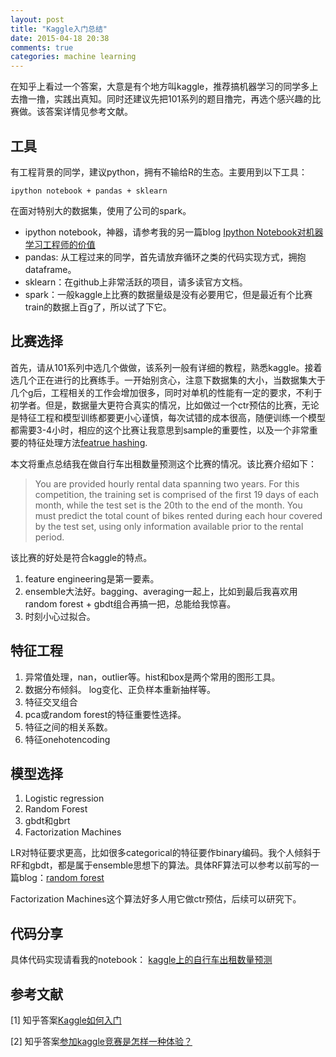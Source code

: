 ```yaml
---
layout: post
title: "Kaggle入门总结"
date: 2015-04-18 20:38
comments: true
categories: machine learning
---
```




在知乎上看过一个答案，大意是有个地方叫kaggle，推荐搞机器学习的同学多上去撸一撸，实践出真知。同时还建议先把101系列的题目撸完，再选个感兴趣的比赛做。该答案详情见参考文献。

## 工具
有工程背景的同学，建议python，拥有不输给R的生态。主要用到以下工具：
	
	ipython notebook + pandas + sklearn
	
在面对特别大的数据集，使用了公司的spark。

* ipython notebook，神器，请参考我的另一篇blog [Ipython Notebook对机器学习工程师的价值](http://www.wujiame.com/blog/2014/11/23/ipython-notebook-bring-to-me/)
* pandas: 从工程过来的同学，首先请放弃循环之类的代码实现方式，拥抱dataframe。
* sklearn：在github上非常活跃的项目，请多读官方文档。
* spark：一般kaggle上比赛的数据量级是没有必要用它，但是最近有个比赛train的数据上百g了，所以试了下它。

## 比赛选择

首先，请从101系列中选几个做做，该系列一般有详细的教程，熟悉kaggle。接着选几个正在进行的比赛练手。一开始别贪心，注意下数据集的大小，当数据集大于几个g后，工程相关的工作会增加很多，同时对单机的性能有一定的要求，不利于初学者。但是，数据量大更符合真实的情况，比如做过一个ctr预估的比赛，无论是特征工程和模型训练都要更小心谨慎，每次试错的成本很高，随便训练一个模型都需要3-4小时，相应的这个比赛让我意思到sample的重要性，以及一个非常重要的特征处理方法[featrue hashing](http://www.wujiame.com/blog/2015/02/10/feature-hashing/).

本文将重点总结我在做自行车出租数量预测这个比赛的情况。该比赛介绍如下：

> You are provided hourly rental data spanning two years. For this competition, the training set is comprised of the first 19 days of each month, while the test set is the 20th to the end of the month. You must predict the total count of bikes rented during each hour covered by the test set, using only information available prior to the rental period.

该比赛的好处是符合kaggle的特点。

1. feature engineering是第一要素。
2. ensemble大法好。bagging、averaging一起上，比如到最后我喜欢用random forest + gbdt组合再搞一把，总能给我惊喜。
3. 时刻小心过拟合。

## 特征工程

1. 异常值处理，nan，outlier等。hist和box是两个常用的图形工具。
2. 数据分布倾斜。 log变化、正负样本重新抽样等。
3. 特征交叉组合 
4. pca或random forest的特征重要性选择。
5. 特征之间的相关系数。
6. 特征onehotencoding

## 模型选择

1. Logistic regression
2. Random Forest 
3. gbdt和gbrt
4. Factorization Machines

LR对特征要求更高，比如很多categorical的特征要作binary编码。我个人倾斜于RF和gbdt，都是属于ensemble思想下的算法。具体RF算法可以参考以前写的一篇blog：[random forest](http://www.wujiame.com/blog/2015/02/16/random-forest/)

Factorization Machines这个算法好多人用它做ctr预估，后续可以研究下。

## 代码分享

具体代码实现请看我的notebook：
[kaggle上的自行车出租数量预测](http://nbviewer.ipython.org/gist/whbzju/ff06fce9fd738dcf8096)



## 参考文献

[1] 知乎答案[Kaggle如何入门](http://www.zhihu.com/question/23987009)

[2] 知乎答案[参加kaggle竞赛是怎样一种体验？](http://www.zhihu.com/question/24533374)

